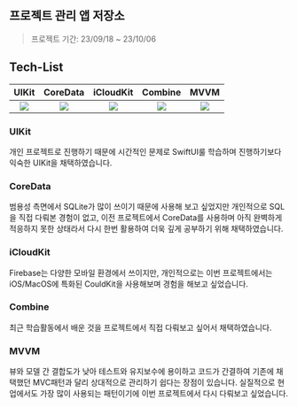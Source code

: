 ## 프로젝트 관리 앱 저장소
> 프로젝트 기간: 23/09/18 ~ 23/10/06

## Tech-List

| UIKit | CoreData | iCloudKit | Combine | MVVM |
| :--------: | :--------: | :--------: | :--------: | :--------: |
|![](https://hackmd.io/_uploads/HyutYg_k6.jpg)|![](https://hackmd.io/_uploads/SkYp7edka.png)|![](https://hackmd.io/_uploads/HyngElOk6.png)|![](https://hackmd.io/_uploads/Byvb4x_Ja.png)|![](https://hackmd.io/_uploads/ByaR-buk6.png)|

### UIKit
개인 프로젝트로 진행하기 때문에 시간적인 문제로 SwiftUI룰 학습하며 진행하기보다 익숙한 UIKit을 채택하였습니다.

### CoreData
범용성 측면에서 SQLite가 많이 쓰이기 때문에 사용해 보고 싶었지만 개인적으로 SQL을 직접 다뤄본 경험이 없고, 이전 프로젝트에서 CoreData를 사용하며 아직 완벽하게 적응하지 못한 상태라서 다시 한번 활용하여 더욱 깊게 공부하기 위해 채택하였습니다.

### iCloudKit
Firebase는 다양한 모바일 환경에서 쓰이지만, 개인적으로는 이번 프로젝트에서는 iOS/MacOS에 특화된 CouldKit을 사용해보며 경험을 해보고 싶었습니다.

### Combine
최근 학습활동에서 배운 것을 프로젝트에서 직접 다뤄보고 싶어서 채택하였습니다.

### MVVM
뷰와 모델 간 결합도가 낮아 테스트와 유지보수에 용이하고 코드가 간결하여 기존에 채택했던 MVC패턴과 달리 상대적으로 관리하기 쉽다는 장점이 있습니다. 실질적으로 현업에서도 가장 많이 사용되는 패턴이기에 이번 프로젝트에서 다시 다뤄보고 싶었습니다.
